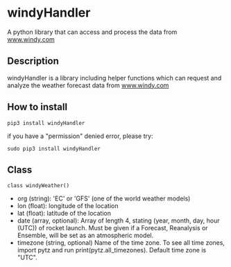 # windyHandler
A python library that can access and process the data from www.windy.com


## Description
windyHandler is a library including helper functions which can request and analyze the weather forecast data from www.windy.com


## How to install
```
pip3 install windyHandler
```
if you have a "permission" denied error, please try:
```
sudo pip3 install windyHandler
```


## Class
```
class windyWeather()
```
- org (string): 'EC' or 'GFS' (one of the world weather models)
- lon (float): longitude of the location
- lat (float): latitude of the location
- date (array, optional): 
    Array of length 4, stating (year, month, day, hour (UTC)) of rocket launch. Must be given if a Forecast, Reanalysis or Ensemble, will be set as an atmospheric model.
- timezone (string, optional)
    Name of the time zone. To see all time zones, import pytz and run print(pytz.all_timezones). Default time zone is "UTC".